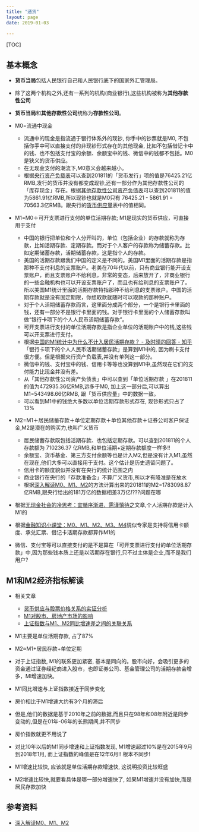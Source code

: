 ```yaml
---
title: "通货"
layout: page
date: 2019-01-03

---
```


[TOC]

## 基本概念
- **货币当局**包括人民银行自己和人民银行底下的国家外汇管理局。
- 除了这两个机构之外,还有一系列的机构(商业银行),这些机构被称为**其他存款性公司**
- **货币当局**和**其他存款性公司**统称为**存款性公司**。
- M0=流通中现金
    - 流通中的现金是指流通于银行体系外的现钞, 你手中的钞票就是M0, 不包括你手中可以直接支付的非现钞形式存在的其他现金, 比如不包括借记卡中的钱、也不包括支付宝的余额、余额宝中的钱、微信中的钱都不包括。M0是狭义的货币供应。
    - 在无现金支付的潮流下,M0意义会越来越小。
    - 根据[央行资产负载表](http://www.pbc.gov.cn/diaochatongjisi/resource/cms/2019/01/2019010407433091370.htm)可以查到201811的「货币发行」项的值是76425.21亿RMB,发行的货币并没有都变成现钞,还有一部分作为其他存款性公司的「库存现金」存在。根据[其他存款性公司资产负债表](http://www.pbc.gov.cn/diaochatongjisi/resource/cms/2018/12/2018121715564279805.htm)可以查到201811的值为5861.91亿RMB,所以现钞也就是M0只有 76425.21 - 5861.91 = 70563.3亿RMB。跟央行的[货币供应量](http://www.pbc.gov.cn/diaochatongjisi/resource/cms/2018/12/2018121715573464775.htm)表中的值相同。
- M1=M0＋可开支票进行支付的单位活期存款; M1是现实的货币供应，可直接用于支付
    - 中国的银行把单位和个人分开叫的，单位（包括企业）的存款就称为存款，比如活期存款、定期存款。而对于个人客户的存款称为储蓄存款。比如定期储蓄存款，活期储蓄存款，这是指个人的存款。
    - 美国的活期存款跟我们中国的定义是不同的。美国M1里面的活期存款是指那种不支付利息的支票账户。老美在70年代以前，只有商业银行能开设支票账户，而且支票账户不给利息，非常的变态，后来放开了，非商业银行的一些金融机构也可以开设支票账户了，而且也有给利息的支票账户了。所以美国M1统计里面的活期存款特指那种不给利息的支票账户。中国的活期存款就是没有固定期限，你想取款就随时可以取款的那种账户。
    - 对于个人活期储蓄存款而言，这里面分成两个部分，一个是银行卡里面的钱，还有一部分不是银行卡里面的钱。对于银行卡里面的个人储蓄存款叫做“银行卡项下的个人人民币活期储蓄存款”。
    - 可开支票进行支付的单位活期存款是指企业单位的活期账户中的钱,这些钱可以开支票进行支付。
    - 根据[中国的M1统计中为什么不计入居民活期存款？ - 及时晴的回答 - 知乎](https://www.zhihu.com/question/21322680/answer/119692881)「银行卡项下的个人人民币活期储蓄存款」是算到M1中的, 因为刷卡支付很方便。但是根据央行资产负载表,并没有单列这一部分。
    - 微信中的钱、支付宝中的钱、信用卡等等也没算到M1中,虽然现在它们的支付能力比现金并没有差。
    - 从「其他存款性公司资产负债表」中可以查到「单位活期存款 」在201811的值为472935.36亿RMB,远多于M0, 加上这一部分后,可以算出M1=543498.66亿RMB, 跟「货币供应量」中的数据一致。
    - 可以看到M1中的钱绝大多数以单位活期存款形式存在, 现钞形式只占了13%
      
- M2=M1＋居民储蓄存款＋单位定期存款＋单位其他存款＋证券公司客户保证金,M2是潜在的购买力,也叫广义货币
    - 居民储蓄存款既包括活期存款、也包括定期存款。可以查到201811的个人存款额为 710236.37 亿RMB,和单位活期+定期存款额度一样多!!
    - 余额宝、货币基金、第三方支付余额等也是计入M2,但是没有计入M1,虽然在现在,他们大多可以直接用于支付。这个估计是历史遗留问题了。
    - 信用卡的额度貌似并没有在央行的统计范围之内
    - 商业银行在央行的「存款准备金」不算广义货币,所以才有降准是在放水
    - 根据[深入解读M0、M1、M2](https://zhuanlan.zhihu.com/p/27423241)的方法计算出来的201811的M2=1783098.87亿RMB,跟央行给出的181万亿的数据相差3万亿!???问题在哪


- 根据[无现金社会的冷思考：宜循序渐进，需谨慎待之](https://www.huxiu.com/article/207979.html)文章,个人活期存款是计入M1的
- 根据[金融知识小课堂：M0、M1、M2、M3、M4](https://zhuanlan.zhihu.com/p/23928604)貌似专家是支持将信用卡额度、承兑汇票、借记卡活期存款都算作M1的
- 微信、支付宝等可以直接支付的是不是算在「可开支票进行支付的单位活期存款」中,因为那些钱本质上还是以活期存在银行,只不过主体是企业,而不是我们用户?

## M1和M2经济指标解读
- 相关文章
    - [货币供应与股票价格关系的实证分析](http://value500.com/m1m2_6.htm)
    - [M1对股市、房地产市场的影响](http://value500.com/m1m2_5.htm)
    - [上证指数与M1、M2同比增速差之间的关联关系](https://www.jianshu.com/p/d63b13797a8d)
    
- M1主要是单位活期存款, 占了87%
- M2≈M1+居民存款+单位定期
- 对于上证指数, M1的联系更加紧密, 基本是同向的。股市向好，会吸引更多的资金通过证券经纪商进入股市，也即证券公司、基金管理公司的活期存款会增多，Ml增速加快。
- M1同比增速与上证指数接近于同步变化
- 房价相比于M1增速大约有3个月的滞后
- 但是,他们的数据是基于2010年之前的数据,而且只在98年和08年附近是同步变动的,但是在01年-06年的长熊期间,并不同步
- 房价指数就更不用说了
- 对比10年以后的M1同步增速和上证指数发现, M1增速超过10%是在2015年9月到2018年1月, 而上证指数的峰值是在12年6月!! 根本不同步!
- M1增速比较快, 应该就是单位活期存款增速快, 这说明投资比较旺盛
- M2增速比较快,就要看具体是哪一部分增速快了, 如果M1增速并没有加快,而是居民存款加快

## 参考资料
- [深入解读M0、M1、M2](https://zhuanlan.zhihu.com/p/27423241)